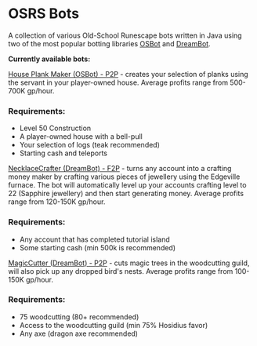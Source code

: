 # OSRS Bots
A collection of various Old-School Runescape bots written in Java using two of the most popular botting libraries [OSBot](https://osbot.org/api/ "OSBot") and [DreamBot](https://dreambot.org/javadocs/ "DreamBot").

<b>Currently available bots:</b>

[House Plank Maker (OSBot) - P2P](https://github.com/AdamBrodin/osrsbots/releases/tag/HousePlankMaker "HousePlankMaker") - creates your selection of planks using the servant in your player-owned house. Average profits range from 500-700K gp/hour. 

### <b>Requirements:</b>
* Level 50 Construction
* A player-owned house with a bell-pull
* Your selection of logs (teak recommended)
* Starting cash and teleports


[NecklaceCrafter (DreamBot) - F2P](https://github.com/AdamBrodin/osrsbots/releases/tag/NecklaceCrafter "NecklaceCrafter") - turns any account into a crafting money maker by crafting various pieces of jewellery using the Edgeville furnace. The bot will automatically level up your accounts crafting level to 22 (Sapphire jewellery) and then start generating money. Average profits range from 120-150K gp/hour.

### <b>Requirements:</b>
* Any account that has completed tutorial island
* Some starting cash (min 500k is recommended)

[MagicCutter (DreamBot) - P2P](https://github.com/AdamBrodin/osrsbots/releases/tag/MagicCutter "MagicCutter") - cuts magic trees in the woodcutting guild, will also pick up any dropped bird's nests. Average profits range from 100-150K gp/hour.

### <b>Requirements:</b>
* 75 woodcutting (80+ recommended)
* Access to the woodcutting guild (min 75% Hosidius favor)
* Any axe (dragon axe recommended)
